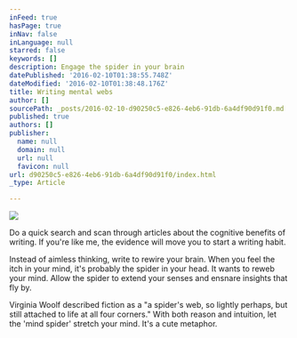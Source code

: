 ```yaml
---
inFeed: true
hasPage: true
inNav: false
inLanguage: null
starred: false
keywords: []
description: Engage the spider in your brain
datePublished: '2016-02-10T01:38:55.748Z'
dateModified: '2016-02-10T01:38:48.176Z'
title: Writing mental webs
author: []
sourcePath: _posts/2016-02-10-d90250c5-e826-4eb6-91db-6a4df90d91f0.md
published: true
authors: []
publisher:
  name: null
  domain: null
  url: null
  favicon: null
url: d90250c5-e826-4eb6-91db-6a4df90d91f0/index.html
_type: Article

---
```

![](https://the-grid-user-content.s3-us-west-2.amazonaws.com/ad7c453b-08de-4080-818b-bf8245900a3a.png)

Do a quick search and scan through articles about the cognitive benefits of writing. If you're like me, the evidence will move you to start a writing habit. 

Instead of aimless thinking, write to rewire your brain. When you feel the itch in your mind, it's probably the spider in your head. It wants to reweb your mind. Allow the spider to extend your senses and ensnare insights that fly by. 

Virginia Woolf described fiction as a "a spider's web, so lightly perhaps, but still attached to life at all four corners." With both reason and intuition, let the 'mind spider' stretch your mind. It's a cute metaphor.